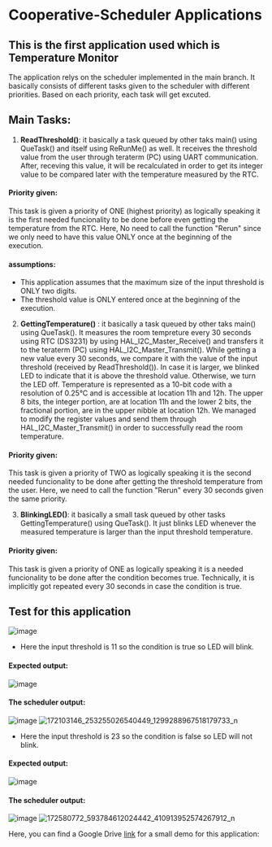 # Cooperative-Scheduler Applications
## This is the first application used which is Temperature Monitor
The application relys on the scheduler implemented in the main branch. It basically consists of different tasks given to the scheduler with different priorities. Based on each priority, each task will get excuted.

## Main Tasks:
1. **ReadThreshold()**: it basically a task queued by other taks main() using QueTask() and itself using ReRunMe() as well. It receives the threshold value from the user through teraterm (PC) using UART communication. After, receving this value, it will be recalculated in order to get its integer value to be compared later with the temperature measured by the RTC.
#### Priority given:
This task is given a priority of ONE (highest priority) as logically speaking it is the first needed funcionality to be done before even getting the temperature from the RTC.
Here, No need to call the function "Rerun" since we only need to have this value ONLY once at the beginning of the execution.
#### assumptions: 
- This application assumes that the maximum size of the input threshold is ONLY two digits. 
- The threshold value is ONLY entered once at the beginning of the execution.
2. **GettingTemperature()** : it basically a task queued by other taks main() using QueTask(). It measures the room tempreture every 30 seconds using RTC (DS3231) by using HAL_I2C_Master_Receive() and transfers it to the teraterm (PC) using HAL_I2C_Master_Transmit(). While getting a new value every 30 seconds, we compare it with the value of the input threshold (received by ReadThreshold()). In case it is larger, we blinked LED to indicate that it is above the threshold value. Otherwise, we turn the LED off.
Temperature is represented as a 10-bit code with a resolution of 0.25°C and is accessible at location 11h and 12h. The upper 8 bits, the integer portion, are at location 11h and the lower 2 bits, the fractional portion, are in the upper nibble at location 12h. We managed to modify the register values and send them through HAL_I2C_Master_Transmit() in order to successfully read the room temperature.
#### Priority given:
This task is given a priority of TWO as logically speaking it is the second needed funcionality to be done after getting the threshold temperature from the user.
Here, we need to call the function "Rerun" every 30 seconds given the same priority.

3. **BlinkingLED()**: it basically a small task queued by other tasks GettingTemperature() using QueTask(). It just blinks LED whenever the measured temperature is larger than the input threshold temperature. 
#### Priority given:
This task is given a priority of ONE as logically speaking it is a needed funcionality to be done after the condition becomes true. Technically, it is implicitly got repeated every 30 seconds in case the condition is true. 
## Test for this application
![image](https://user-images.githubusercontent.com/45397911/114270671-05a74500-9a0e-11eb-82cd-b6dd850c0fb6.png)
- Here the input threshold is 11 so the condition is true so LED will blink.
#### Expected output:
![image](https://user-images.githubusercontent.com/45397911/114270702-22dc1380-9a0e-11eb-9487-f5cbdf574f8c.png)
#### The scheduler output:
![image](https://user-images.githubusercontent.com/45397911/114270736-54ed7580-9a0e-11eb-832f-ba9c766cfe83.png)
![172103146_253255026540449_1299288967518179733_n](https://user-images.githubusercontent.com/45397911/114282348-99473880-9a43-11eb-92e2-faea1062f3fa.jpg)
- Here the input threshold is 23 so the condition is false so LED will not blink.
#### Expected output:
![image](https://user-images.githubusercontent.com/45397911/114270807-a4cc3c80-9a0e-11eb-9177-637d5573a6b8.png)
#### The scheduler output:
![image](https://user-images.githubusercontent.com/45397911/114270823-c0374780-9a0e-11eb-8fb8-2ef45b379102.png)
![172580772_593784612024442_410913952574267912_n](https://user-images.githubusercontent.com/45397911/114282350-9fd5b000-9a43-11eb-8de5-f1ed86394337.jpg)

Here, you can find a Google Drive [link](https://drive.google.com/drive/u/0/folders/1MAxXiVuGOztJOgJfdW9oPFJ5u6PsofZ5) for a small demo for this application:

